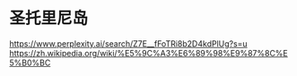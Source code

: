 # 圣托里尼岛
https://www.perplexity.ai/search/Z7E__fFoTRi8b2D4kdPlUg?s=u
https://zh.wikipedia.org/wiki/%E5%9C%A3%E6%89%98%E9%87%8C%E5%B0%BC